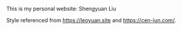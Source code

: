 This is my personal website: Shengyuan Liu

Style referenced from https://leoyuan.site and https://cen-jun.com/.

